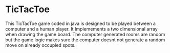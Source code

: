 # TicTacToe

This TicTacToe game coded in java is designed to be played between a computer and a human player. It Implemements a two dimensional array when drawing the game board. The computer generated rooms are random but the game logic makes sure the computer doesnt not generate a random move on already occupied spots. 
